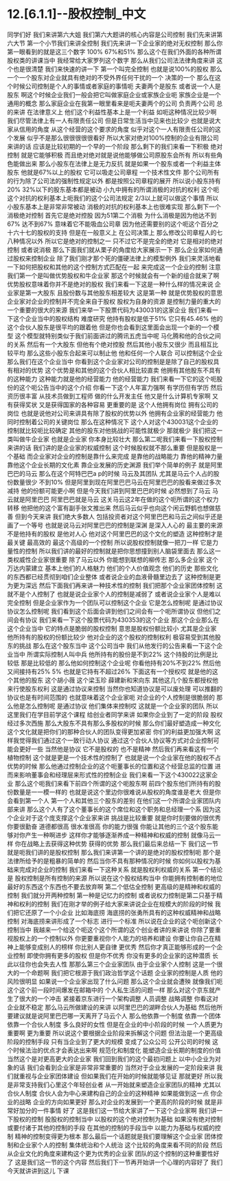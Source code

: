 # 12.[6.1.1]--股权控制_中文

同学们好
我们来讲第六大姐
我们第六大题讲的核心内容是公司控制
我们先来讲第六大节
第一个小节我们来讲全控制
我们先来讲一下企业家的绝对无权控制
那么你第一眼看到的就是这三个数字
100%
67%和51%
那么这个在我们外面的各种所谓股权类的讲课当中
我经常给大家罗列这个数字
那么从我们公司法法律角度来讲
这个也是很清楚
我们来快速的讲一下
第一个叫完全控制
也就是说100%的股权
那么一个一个股东对企业就具有绝对的不受外界任何干扰的一个
决策的一个
那么在这个时候公司控制是个人的事情或者家庭的事情呃
夫妻两个是股东
或者说一个人是股东
啊这个时候企业我们一般会把它叫做家庭企业或家族企业呃
家族企业是一个通用的概念
那么家庭企业在我第一眼里看来是呃夫妻两个的公司
负责两个公司
总的来讲
在法律意义上
他们这个利益性基本上是一个利益
如呃这种情况比较少啊
我们尽管法律上有一人有限责任公司
但是日常生活当中见来也比较少
也就是说大家从信用的角度
从这个经营的这个要求的角度
似乎对这个一人有限责任公司的这个发展
似乎不是那么很很很很很看好
所以大家对绝对100%控制的企业有限公司来讲的话
应该是比较初期的一个早的一个阶段
那么剩下的我们来看一下积极
绝对控制
就是它能够积极
而且绝对绝对就是说他能够做公司原股东会所有
所以有些角色能做出来
那么小股东在法律上是无力反抗
就是如果一个股东或者一个利益主体股东
他就是67%以上的股权
它可以吸走公司章程
一个技术性文件
那个公司所有的行为除了公司法的强制性规定以外
都是按照公司章程的展开
所以说小股东持有20%
32%以下的股东基本都是被动
小九中拥有的所谓消极的对抗的权利
这个呃这个对抗的权利基本上呃我们的这个公司法规定
2/3以上就可以做这个事情
所以小股东基本上是非常非常被动
消极的对抗的权利基本上也很难实现
那么剩下一个消极绝对控制
首先它是绝对控股
因为51第二个消极
为什么消极是因为他达不到67%
达不到67%
意味着它不能吸血公司章
因为他还需要别的这个呃这个百分之十六十七的股权的支持
但是在一般意义上
在公司决策上
那么修改公司章程人的七八种情况以外
所以它是绝对的控制之一
只不过它不是完全的绝对
它是相对的绝对控制
或者说消极
那么下面我们就从栗子的角度给大家展示一下
那么企业家如何通过股权来控制企业
除了我们刚才那个死的僵硬法律上的模型例外
我们来灵活地看一下如何把股权和其他的这个控制方式匹配在一起
来完成这一个企业的控制
注意我们第一个是叫做优势股权和牛企业家
那这个时候就会有一个新的组合就来了啊
优势股权意味着你并不是绝对的股权
我们来看一下这是一种什么样的情况来说
企业家是第一大股东
且股份数与其他股东相差较大
这是第一种
就是优势股权的意思
企业家对企业的控制并不完全来自于股权
股权为自身的资源
是控制力量的重大的一个重要的很大的来源
我们来举一下股票代码为430031的这家企业
我们来看一下这个企业当中的股权结构
难度研究
他持有股权是低于51%
它只有45.46%
他的这个合伙人股东是很平均的跟着他
但是你也会看到这里面会出现一个新的一个模型
这个模型就特别类似于我们前面讲过的腾讯五虎当中呢
马化腾和他的合伙之间的关系
然后有一个大股东
但他有个绝对控股
然后其他小股东又很少
而且相互比较平均
那么这些小股东合起来可以制止他
他和任何一个人联合
可以控制这个企业
那么我们在这个企业当中
你看到这个企业家对公司的控制是是除了自己的股权具有相对的优势
这个优势是和其他的这个合伙人相比较直卖
他拥有其他股东不具有的这种能力
这种能力就是他的经营能力
他的经营能力
我们来看一下它的这个呃股份的这个呃公告当中的这个介绍
你看一下这个人年富力强啊
有学历但有学历
然后资历很丰富
从技术员做到工程师
做的什么开发主任
他又是什么计算机专家啊
又有获得奖状
又是获得国家的各种容易
更重要的是
这个人他拥有岗位
拥有公司的岗位
也就是说他对公司来讲具有除了股权的优势以外
他拥有企业家的经营能力
他同时控制着公司的关键岗位
那么在这种情况下
这个人对这个430031这个企业的控制就比较呃比较确定
其他的股东对他挑战的可能性就极少
那就极少
我们把这一类叫做牛企业家
也就是企业家
你本身比较壮大
那么第二呢我们来看一下股权控制来讲的话
我们讲的是企业家的权威控制
这个时候股权就不那么重要
但是股权是一个基础
而企业家对企业的控制是靠什么来完成
是靠他的战略能力
靠他的精神力量
靠他这个企业长期的文化素
靠企业发展的历史渊源
我们举个简单的例子
就是阿里巴巴的马云
那么在这个阿特巴巴a p的时候
马云及其团队
尤其是马云个人占的股份数量很少
不到10%
但是阿里到现在阿里巴巴马云在阿里巴巴的股看来做过多次减持
他的份额可能更小啊
但是今天我们讲到阿里巴巴的时候
必然想到了马云
马云就是阿里巴巴
阿里巴巴就是马云
这关马云这2年在做的这个呃所谓的这个权力转移
他把他的这个富有副手张文推出来
然后马云似乎也向这个闲云野鹤也想做慈善
但到今天来讲
我们绝大多数人
包括投资者对这个阿里巴巴和马云之间似乎还是画了一个等号
也就是说马云对阿里巴巴的控制是深渊
是深入人心的
最主要的来源
不是他持有的股权
是他对人心
他对这个阿里巴巴的这个文化的塑造
这种控制才是最关键
最高效的
最这个高级的一个控制
所以说股权控制就像一把刀一样
它是力量性的控制
所以我们讲的最好的控制就是把你思想撞到别人脑袋里面去
那么这一类权威性企业家很重要
除了马云以外
你能想到联想的柳传志
那么多企业家
这个万达内蒙建立
基本上他们的人格魅力
他们的个人价值观念
他们的历史
那些文化的东西都已经贯彻到咱们企业整体
或者说企业的血液骨髓里边去了
这种控制是更为更为深远
然后下面我们再来讲一种技术性的控制
我们把那个企业家团体控制
这就不是个人控制了
也就是说企业家个人的控制是减弱了
或者说企业家个人是难以完全控制
但是企业家作为一个团队可以控制这个企业
它是怎么控制呢
是通过协议协议怎么控制呢
我们看到这个后面会讲到他们之间会有一个呃所谓协议
但他们之间会有协议
我们来看一下这个股票代码为430353的这个企业
那这个企业那么在这个企业当中
它的特点是脆弱的股权控制
意思是股权份额比较小
尤其是企业家
他所持有的股权的份额比较少
他对企业的这个股权的控制权利
极容易受到其他股东的挑战
那么在这个股东当中
这个公司当中
我们从他发行的公告来看一下这个企业当中
所谓实际控制人叫中兵
他所持有的股份是不到22%
这个持股的比例是比较低
那是比较低的
那么他如何控制这个企业呢
你看他持有20%不到22%
然后他又间接持有25%
5%
也就是它持有不超过26%
下面这有一个授权哎
就是他的这个其他的股东
这个胡小薇
这个梁玉珍
薛建新和宋向东
其他这几个股东都授权他来行使股东权利
这是通过协议来控制
当然你也知道协议是可以废处理
可以推翻的
协议也是有时间范围的
也就意味着这个企业家呃
对企业的个人控制是很脆弱的
那么他是怎么控制呢
是通过协议
他们集体来控制哎
这就是一个企业家的团队
所以这里我们在学目前学这个课程
给创业者同学来讲
如果你企业到了一定的阶段
股权经过多次西施
那么大股东不具有那么多股权的时候
那么你们最好塑造成一种文化
这个文化就是把你们的那种合伙人的团队变得更加紧密
你们的利益更加强大啊
这样我觉得我们通过这个一致行动人协议
通过这个合伙人协议等方式对企业控制可能会更好一些
当然他是协议
它不是股权的
也不是精神
然后我们再来看这有一个植物控制
这个就是更是一个技术性的控制了
也就是说一个企业家在他的股权不占优势的时候
那么他通过控制企业的这个呃董事长的位置和这个经营总监的位置
进而来影响董事会和经理层来形式性的控制企业
我们来看一下这个430022这家企业
那么这个呃我们来看下前四个所谓的这个呃股东啊
前四个股东他们所持有的股份数量是一一模一样的
也就是说这个里边你很难说从股权的角度谁是老大
但是你会看到第一个人
第一个人和其他三个股东的差别
在他们这一个所谓企业家团队内部来讲
那么这个人有了这个董事长的这个席位和这个职务和总经理一个系
因为这个企业对于这个庞支撑这个企业家来讲
挑战是比较重要
就是你时刻要做的很优秀
你要很勤奋
道德都很高
很水准很高
你的能力很强
你能让其他的三个这个股东能够对你产生一种啊进步
这样你才能够逐渐养成一种精神和权威的控制
就像马云一样
你在战略上去获得这种优势
获得的优势
那么我们最后来总结一下
我们这一节就是呃我们讲的是股权控制
那么我们来讲第一个讲的是绝对的股权控制呃
那个是法律所给予的是粗暴的简单的
然后当你不具有那种情况的时候
你如何以股权为基础来完成对企业的控制
我们来看一下这种关系
就是股权利权威的关系
第一个结论是
股权控制是所有控制的来源
所以说在这个股权结构当中
你能拥有控制者的地位
最好的东西这个东西也不要去放弃啊
第二个低估全控制
更高级的是精神和权威的控制
我们就分开两种控制
第一种是记忆力的控制
或者说权力控制是第二只基于精神和权利的控制
我们在刚才举的例子给大家来讲说企业在规模大的阶段的时候
我们把它还原了一个小企业
比如海底捞
海底捞的张勇所具有的这种权威精神和战略控制
对海底捞来讲形成了一个标志
进行一个标准
所以说在企业的这个呃创新这个控制当中
我越来一个给这个呃这个这个所谓的这个创业者讲的来讲说
你除了要重视股权上的一个控制以外
你更要重视你个人能力的培养和建设
你要让你自己在精神上能够变成别人的榜样
你比别人更自律
更优秀
然后你才真正能够形成的一个企业控制
即使你拥有更多的股权
但是你不优秀
你没有更多的企业家的这种潜质
长此以往你也会失去人性
那那么第三个企业家团队
由于企业家个人控制
这是一个很大的一个命题啊
我们把它根源于我们政治哲学这个话题
企业家的控制是人质
他的风险很明显
如果说一个企业家出现了什么问题
那么这个企业就会遭殃
就像我们呃这个这个前一段时间爆发在邮箱中的
个人私生活的问题一样
那么对这个京东就产生了很大的一个冲击
紧接着京东进行一个架构调整
人员调整
战略调整
你看这对企业就不稳定
那么马云所做建设的来讲
以阿里巴巴的湖畔合伙人为基础
然后他所要建议就是说阿里巴巴哪一天离开了马云个人
那么他依靠一个制度
依靠一个团体
依靠一个合伙人制度
多么良好的女性
但是在企业的中小阶段的时候
一个人质更为重要啊
更为重要
所以说这个要根据企业阶段来拆解这个问题
但法治是一个更高级阶段的控制手段
只有当企业到了更大的规模
变成了公众公司
公开公司的时候
这个时候法治的优点才会表达出来啊
规范化和制度化
能塑造企业长期的制度的价值
当然这个是对更高更大的企业家
我们回到我们的这个最初问题上
以中小企业为对象的话
我们会看到企业家是非常非常重要的
当然对于企业发展的一定阶段来讲
我们就重视与企业家团体建设
但如果我们在开始的时候就能够见证
那就更好
所以我是非常支持我们心里这个年轻创业者
从一开始就来塑造企业家团队的精神
尤其以合伙人制度
合伙人会为中心来建构自己的企业的这种精神
如果能做到这一点
你企业的战略
企业的方向如果更好
那么对企业的发展到一个更高的阶段的时候
就是非常好加分的一件事情
好了
这是我们这一节给大家讲了一下这个企业家啊
我们讲一下股权的控制
股股权的控制当中
以股权的这个绝对控制为基础
如果没有绝对控制
或要付诸于其他的控制的手段
在其他的控制的手段当中
以能力为基础与权威的控制
精神的控制变得更为根本
那么最后一个话题就是我们要理解这个企业家
团体控制和企业家个人的控制
集体统治和个人统治
这个比较的角度来看不同的阶段
然后从企业文化的角度来建构这个更为优秀的企业家
团队的这个控制的这种重要性好了
这是我们这一节的这个内容
然后我们下一节再开始讲一个心理的内容好了
我们今天就讲讲到这儿
下课
